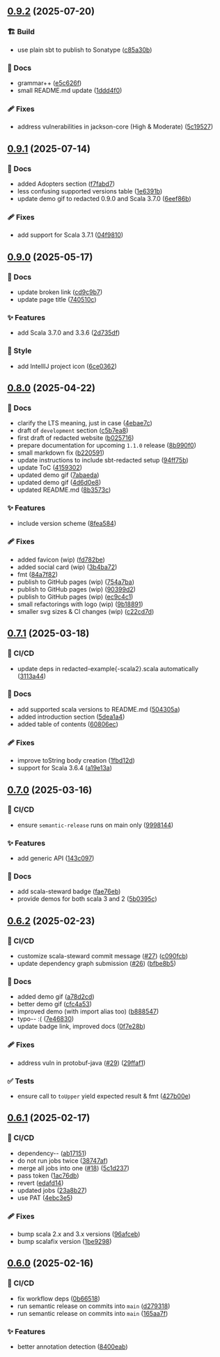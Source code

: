 ## [0.9.2](https://github.com/polentino/redacted/compare/v0.9.1...v0.9.2) (2025-07-20)

### 🏗️ Build

* use plain sbt to publish to Sonatype ([c85a30b](https://github.com/polentino/redacted/commit/c85a30bbe0ea569fefbc38a0a63e47c050adb793))

### 📖 Docs

* grammar++ ([e5c626f](https://github.com/polentino/redacted/commit/e5c626fb7505b0124b10991ec0e999027fa77fde))
* small README.md update ([1ddd4f0](https://github.com/polentino/redacted/commit/1ddd4f01e078ed0be9286822d5cf3b8a79af8aaa))

### 🩹 Fixes

* address vulnerabilities in jackson-core (High & Moderate) ([5c19527](https://github.com/polentino/redacted/commit/5c19527742c58e544dd4637709d22434c3d772a4))

## [0.9.1](https://github.com/polentino/redacted/compare/v0.9.0...v0.9.1) (2025-07-14)

### 📖 Docs

* added Adopters section ([f7fabd7](https://github.com/polentino/redacted/commit/f7fabd706c1aaa9013b28b00757301d77c89d648))
* less confusing supported versions table ([1e6391b](https://github.com/polentino/redacted/commit/1e6391bca0fb38006e5e8f5992629c564ff166fc))
* update demo gif to redacted 0.9.0 and Scala 3.7.0 ([6eef86b](https://github.com/polentino/redacted/commit/6eef86b3ba7094e4eae5ea0f32326d426eca6779))

### 🩹 Fixes

* add support for Scala 3.7.1 ([04f9810](https://github.com/polentino/redacted/commit/04f981079f522e3b90111cb84811ad1c3da67ffe))

## [0.9.0](https://github.com/polentino/redacted/compare/v0.8.0...v0.9.0) (2025-05-17)

### 📖 Docs

* update broken link ([cd9c9b7](https://github.com/polentino/redacted/commit/cd9c9b7c09bfc0ecda874391c94f869af3f481e5))
* update page title ([740510c](https://github.com/polentino/redacted/commit/740510c1cd86415fe8f1598d7200bc1523e66cc2))

### ✨ Features

* add Scala 3.7.0 and 3.3.6 ([2d735df](https://github.com/polentino/redacted/commit/2d735df6f6a0f881a5e03ef5a61992d92b338224))

### 🎨 Style

* add IntellIJ project icon ([6ce0362](https://github.com/polentino/redacted/commit/6ce036227ff4cc445621f37504c428cd3e75957d))

## [0.8.0](https://github.com/polentino/redacted/compare/v0.7.1...v0.8.0) (2025-04-22)

### 📖 Docs

* clarify the LTS meaning, just in case ([4ebae7c](https://github.com/polentino/redacted/commit/4ebae7c1fc8360dc4487181254d7bbe0903fc866))
* draft of `development` section ([c5b7ea8](https://github.com/polentino/redacted/commit/c5b7ea8b100c0df15ece6a64382f45609c9f3c95))
* first draft of redacted website ([b025716](https://github.com/polentino/redacted/commit/b025716c61262485879fb7cafaafef78db419751))
* prepare documentation for upcoming `1.1.0` release ([8b990f0](https://github.com/polentino/redacted/commit/8b990f0fa1097f719d1ed130933befaf31e142f2))
* small markdown fix ([b220591](https://github.com/polentino/redacted/commit/b220591a609e7a6728101f93d457f4157b20b60d))
* update instructions to include sbt-redacted setup ([94ff75b](https://github.com/polentino/redacted/commit/94ff75bfc2b8698ee3393d2a229f632a5f148cb7))
* update ToC ([4159302](https://github.com/polentino/redacted/commit/4159302f1c45aa3b5af907535bdabf6a0c782e46))
* updated demo gif ([7abaeda](https://github.com/polentino/redacted/commit/7abaedafff060175a31cce37549817d4d54b50c5))
* updated demo gif ([4d6d0e8](https://github.com/polentino/redacted/commit/4d6d0e8ac4464891b71e1362099dde89a18b193b))
* updated README.md ([8b3573c](https://github.com/polentino/redacted/commit/8b3573cd3e32f83cd8a311d96ee60d7e77358c4e))

### ✨ Features

* include version scheme ([8fea584](https://github.com/polentino/redacted/commit/8fea58430e46fd75fc2052f8c0ec2e3225e6d484))

### 🩹 Fixes

* added favicon (wip) ([fd782be](https://github.com/polentino/redacted/commit/fd782be7dbe3eb41f237fa373e91ba1b448a67ee))
* added social card (wip) ([3b4ba72](https://github.com/polentino/redacted/commit/3b4ba7237559e25f9250208b78e5a10e376f686f))
* fmt ([84a7f82](https://github.com/polentino/redacted/commit/84a7f82d8bc5169b50449a42db0ce6c366ffcd01))
* publish to GitHub pages (wip) ([754a7ba](https://github.com/polentino/redacted/commit/754a7bab6981e87dd54fb1133fae30bbefb292b5))
* publish to GitHub pages (wip) ([90399d2](https://github.com/polentino/redacted/commit/90399d2fb162a487b7ed8a7954fb8c3f3f8049af))
* publish to GitHub pages (wip) ([ec9c4c1](https://github.com/polentino/redacted/commit/ec9c4c152c1e81659a95a22ce2fcd3a54e0aaaeb))
* small refactorings with logo (wip) ([9b18891](https://github.com/polentino/redacted/commit/9b18891dcf104e751192d907611373675608db3f))
* smaller svg sizes & CI changes (wip) ([c22cd7d](https://github.com/polentino/redacted/commit/c22cd7d127dc9fad38802907ceb4a3c9c807470d))

## [0.7.1](https://github.com/polentino/redacted/compare/v0.7.0...v0.7.1) (2025-03-18)

### 🤖 CI/CD

* update deps in redacted-example{-scala2}.scala automatically ([3113a44](https://github.com/polentino/redacted/commit/3113a44dae70872fd8b29c57b389daa8a2cda27e))

### 📖 Docs

* add supported scala versions to README.md ([504305a](https://github.com/polentino/redacted/commit/504305a58c3e1c73a1f842e5d604b2ee4696023a))
* added introduction section ([5dea1a4](https://github.com/polentino/redacted/commit/5dea1a49181b97006ad4c69a8126ed763f6b5d54))
* added table of contents ([60806ec](https://github.com/polentino/redacted/commit/60806ecc36a9a86d0ceb7d6b5365bc0b8826545c))

### 🩹 Fixes

* improve toString body creation ([1fbd12d](https://github.com/polentino/redacted/commit/1fbd12dc73db854f24147f6e24f4106576c87b73))
* support for Scala 3.6.4 ([a19e13a](https://github.com/polentino/redacted/commit/a19e13afae4db9e58eb7d37352be48740a20c1db))

## [0.7.0](https://github.com/polentino/redacted/compare/v0.6.2...v0.7.0) (2025-03-16)

### 🤖 CI/CD

* ensure `semantic-release` runs on main only ([9998144](https://github.com/polentino/redacted/commit/999814484b0c9d8d1244160d3b551ee8712090f3))

### ✨ Features

* add generic API ([143c097](https://github.com/polentino/redacted/commit/143c0972f5c0483868397f77ce08af717dde0ca3))

### 📖 Docs

* add scala-steward badge ([fae76eb](https://github.com/polentino/redacted/commit/fae76eb7fc7def004179092a4603dc01b3ef317f))
* provide demos for both scala 3 and 2 ([5b0395c](https://github.com/polentino/redacted/commit/5b0395cd90da21ee4a11573b2a8a5f9afe8a8575))

## [0.6.2](https://github.com/polentino/redacted/compare/v0.6.1...v0.6.2) (2025-02-23)

### 🤖 CI/CD

* customize scala-steward commit message ([#27](https://github.com/polentino/redacted/issues/27)) ([c090fcb](https://github.com/polentino/redacted/commit/c090fcb225bb2425a6c95ea8a285a07df14e97a0))
* update dependency graph submission ([#26](https://github.com/polentino/redacted/issues/26)) ([bfbe8b5](https://github.com/polentino/redacted/commit/bfbe8b5fcb072efa8a8fcd39d3be9f233096b545))

### 📖 Docs

* added demo gif ([a78d2cd](https://github.com/polentino/redacted/commit/a78d2cdd3bb8e922ad8519c493dca68947352ac7))
* better demo gif ([cfc4a53](https://github.com/polentino/redacted/commit/cfc4a5337ef35fc4d271763a279682a7853a9104))
* improved demo (with import alias too) ([b888547](https://github.com/polentino/redacted/commit/b88854733b534c4e0fea69420da5bf92d072b028))
* typo-- :( ([7e46830](https://github.com/polentino/redacted/commit/7e4683068594d67314f92ec7b46f35b2dfb56143))
* update badge link, improved docs ([0f7e28b](https://github.com/polentino/redacted/commit/0f7e28ba63829c2318ee5de5ee499ceb0083e1fb))

### 🩹 Fixes

* address vuln in protobuf-java ([#29](https://github.com/polentino/redacted/issues/29))  ([29ffaf1](https://github.com/polentino/redacted/commit/29ffaf1ce484e7afee9bf6f62453f5ca390255a2))

### ✅ Tests

* ensure call to `toUpper` yield expected result & fmt ([427b00e](https://github.com/polentino/redacted/commit/427b00e28f16472e91c42d32abd43dccb2d3f3b3))

## [0.6.1](https://github.com/polentino/redacted/compare/v0.6.0...v0.6.1) (2025-02-17)

### 🤖 CI/CD

* dependency-- ([ab17151](https://github.com/polentino/redacted/commit/ab171511cb0433afbdd30404351c9d8e0f2e71aa))
* do not run jobs twice ([38747af](https://github.com/polentino/redacted/commit/38747af38640066018b1348eb1ea9490f18d69ec))
* merge all jobs into one ([#18](https://github.com/polentino/redacted/issues/18)) ([5c1d237](https://github.com/polentino/redacted/commit/5c1d23793e41ca94e19701059b070d11d5d36cb1))
* pass token ([1ac76db](https://github.com/polentino/redacted/commit/1ac76db3de4060dc6d1ff9e9431868e87e60ed4b))
* revert ([edafd14](https://github.com/polentino/redacted/commit/edafd14f3b54988c8b80a18fc32edef125ccc8eb))
* updated jobs ([23a8b27](https://github.com/polentino/redacted/commit/23a8b274024002c12c2a802ab795081c2f0fb689))
* use PAT ([4ebc3e5](https://github.com/polentino/redacted/commit/4ebc3e56921ef87177d99a785c556a06fd4da564))

### 🩹 Fixes

* bump scala 2.x and 3.x versions ([96afceb](https://github.com/polentino/redacted/commit/96afceb9d0caf9ebe7be19b9762bfdae1b402be9))
* bump scalafix version ([1be9298](https://github.com/polentino/redacted/commit/1be929817f07116d8e8affcbb616e39ffe3d2c1e))

## [0.6.0](https://github.com/polentino/redacted/compare/v0.5.1...v0.6.0) (2025-02-16)

### 🤖 CI/CD

* fix workflow deps ([0b66518](https://github.com/polentino/redacted/commit/0b6651834624c183ff020ec661516cc9f962534f))
* run semantic release on commits into `main` ([d279318](https://github.com/polentino/redacted/commit/d279318f5fb947c43d3e00eabb3179a4ba39521d))
* run semantic release on commits into `main` ([165aa7f](https://github.com/polentino/redacted/commit/165aa7f0d5435d19958457120c2e0986852330d1))

### ✨ Features

* better annotation detection ([8400eab](https://github.com/polentino/redacted/commit/8400eab73654a2fe421204ddcc8a2e8614525b2a))
